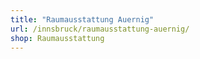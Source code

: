 ```yaml
---
title: "Raumausstattung Auernig"
url: /innsbruck/raumausstattung-auernig/
shop: Raumausstattung
---
```

